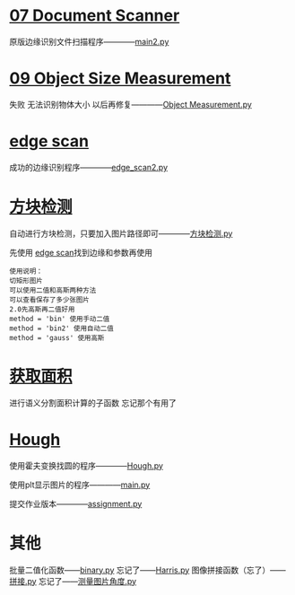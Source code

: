 # [07 Document Scanner](07%20Document%20Scanner)
原版边缘识别文件扫描程序————[main2.py](07%20Document%20Scanner%2Fmain2.py)
# [09 Object Size Measurement](09%20Object%20Size%20Measurement)
失败 无法识别物体大小 以后再修复————[Object Measurement.py](09%20Object%20Size%20Measurement%2FObject%20Measurement.py)
# [edge scan](edge%20scan)
成功的边缘识别程序————[edge_scan2.py](edge%20scan%2Fedge_scan2.py)
# [方块检测](%B7%BD%BF%E9%BC%EC%B2%E2)
自动进行方块检测，只要加入图片路径即可————[方块检测.py](%B7%BD%BF%E9%BC%EC%B2%E2%2F%B7%BD%BF%E9%BC%EC%B2%E2.py)

先使用 [edge scan](edge%20scan)找到边缘和参数再使用

    使用说明：
    切矩形图片
    可以使用二值和高斯两种方法
    可以查看保存了多少张图片
    2.0先高斯再二值好用
    method = 'bin' 使用手动二值
    method = 'bin2' 使用自动二值
    method = 'gauss' 使用高斯
# [获取面积](%BB%F1%C8%A1%C3%E6%BB%FD)
进行语义分割面积计算的子函数 忘记那个有用了
# [Hough](Hough)
使用霍夫变换找圆的程序————[Hough.py](Hough%2FHough.py)

使用plt显示图片的程序————[main.py](Hough%2Fmain.py)

提交作业版本————[assignment.py](Hough%2Fassignment.py)
# 其他
批量二值化函数——[binary.py](binary.py)
忘记了——[Harris.py](Harris.py)
图像拼接函数（忘了）——[拼接.py](%C6%B4%BD%D3.py)
忘记了——[测量图片角度.py](%B2%E2%C1%BF%CD%BC%C6%AC%BD%C7%B6%C8.py)